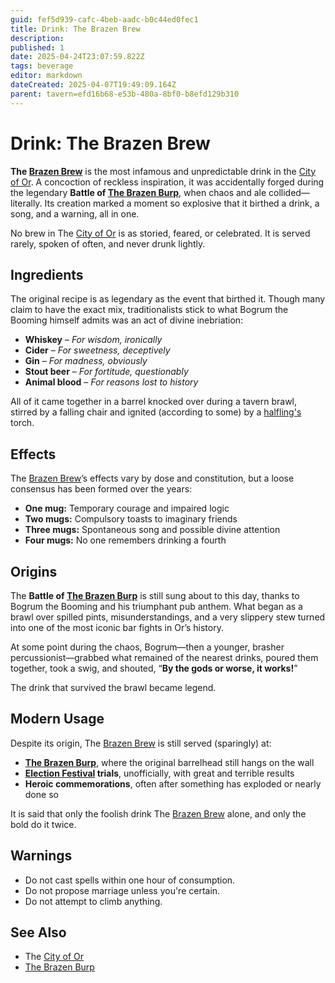 ```yaml
---
guid: fef5d939-cafc-4beb-aadc-b0c44ed0fec1
title: Drink: The Brazen Brew
description: 
published: 1
date: 2025-04-24T23:07:59.822Z
tags: beverage
editor: markdown
dateCreated: 2025-04-07T19:49:09.164Z
parent: tavern=efd16b68-e53b-480a-8bf0-b8efd129b310
---
```


# Drink: The Brazen Brew

**The [Brazen Brew](/raw/20250501/beverage/brazenbrew.md)** is the most infamous and unpredictable drink in the [City of Or](/geography/settlement/city/city-of-or.md). A concoction of reckless inspiration, it was accidentally forged during the legendary **Battle of [The Brazen Burp](/geography/settlement/city/city-of-or/shop/the-brazen-burp.md)**, when chaos and ale collided—literally. Its creation marked a moment so explosive that it birthed a drink, a song, and a warning, all in one.

No brew in The [City of Or](/geography/settlement/city/city-of-or.md) is as storied, feared, or celebrated. It is served rarely, spoken of often, and never drunk lightly.

## Ingredients
The original recipe is as legendary as the event that birthed it. Though many claim to have the exact mix, traditionalists stick to what Bogrum the Booming himself admits was an act of divine inebriation:

- **Whiskey** – *For wisdom, ironically*  
- **Cider** – *For sweetness, deceptively*  
- **Gin** – *For madness, obviously*  
- **Stout beer** – *For fortitude, questionably*  
- **Animal blood** – *For reasons lost to history*

All of it came together in a barrel knocked over during a tavern brawl, stirred by a falling chair and ignited (according to some) by a [halfling's](/raw/20250501/halfling/halflings.md) torch.

## Effects
The [Brazen Brew](/raw/20250501/beverage/brazenbrew.md)’s effects vary by dose and constitution, but a loose consensus has been formed over the years:

- **One mug:** Temporary courage and impaired logic  
- **Two mugs:** Compulsory toasts to imaginary friends  
- **Three mugs:** Spontaneous song and possible divine attention  
- **Four mugs:** No one remembers drinking a fourth

## Origins
The **Battle of [The Brazen Burp](/geography/settlement/city/city-of-or/shop/the-brazen-burp.md)** is still sung about to this day, thanks to Bogrum the Booming and his triumphant pub anthem. What began as a brawl over spilled pints, misunderstandings, and a very slippery stew turned into one of the most iconic bar fights in Or’s history.

At some point during the chaos, Bogrum—then a younger, brasher percussionist—grabbed what remained of the nearest drinks, poured them together, took a swig, and shouted, “**By the gods or worse, it works!**”

The drink that survived the brawl became legend.

## Modern Usage
Despite its origin, The [Brazen Brew](/raw/20250501/beverage/brazenbrew.md) is still served (sparingly) at:

- **[The Brazen Burp](/geography/settlement/city/city-of-or/shop/the-brazen-burp.md)**, where the original barrelhead still hangs on the wall  
- **[Election Festival](/geography/settlement/city/city-of-or/election-festival.md) trials**, unofficially, with great and terrible results  
- **Heroic commemorations**, often after something has exploded or nearly done so

It is said that only the foolish drink The [Brazen Brew](/raw/20250501/beverage/brazenbrew.md) alone, and only the bold do it twice.

## Warnings
- Do not cast spells within one hour of consumption.  
- Do not propose marriage unless you're certain.  
- Do not attempt to climb anything.

## See Also
- The [City of Or](/geography/settlement/city/city-of-or.md)  
- [The Brazen Burp](/geography/settlement/city/city-of-or/shop/the-brazen-burp.md)
